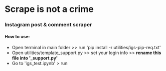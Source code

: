 <h1>Scrape is not a crime</h1>

<h3>Instagram post & comment scraper </h3>

<h4>How to use:</h4>

- Open terminal in main folder >> run 'pip install -r utilities/igs-pip-req.txt'
- Open utilities/template_support.py >> set your login info >> <b>rename this file into '_support.py'</b>
- Go to 'igs_test.ipynb' > run
